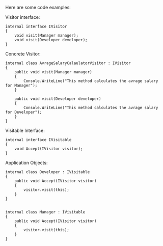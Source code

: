 Here are some code examples:

Visitor interface:

  
    internal interface IVisitor
    {
        void visit(Manager manager);
        void visit(Developer developer);
    }

Concrete Visitor:
      
    internal class AvrageSalaryCalaulatorVisitor : IVisitor
    {
        public void visit(Manager manager)
        {
            Console.WriteLine("This method calculates the avrage salary for Manager");
        }

        public void visit(Developer developer)
        {
            Console.WriteLine("This method calculates the avrage salary for Developer");
        }
    }

 Visitable Interface:

    
    internal interface IVisitable
    {
        void Accept(IVisitor visitor);
    }

  Application Objects:

        
    internal class Developer : IVisitable
    {
        public void Accept(IVisitor visitor)
        {
            visitor.visit(this);
        }
    }

    
    internal class Manager : IVisitable
    {
        public void Accept(IVisitor visitor)
        {
            visitor.visit(this);
        }
    }
      

    
    




